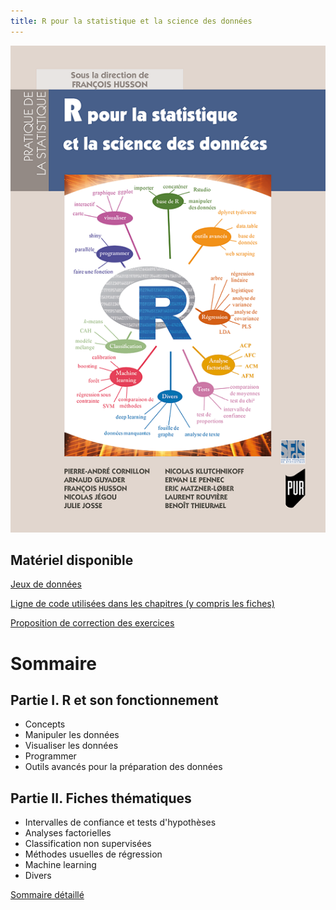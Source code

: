 ```yaml
---
title: R pour la statistique et la science des données 
---
```


![Couverture](/pdf/R_stat_sc_donnees.png)

## Matériel disponible

[Jeux de données](/./liste_don.html)

[Ligne de code utilisées dans les chapitres (y compris les fiches)](/code_html/code.html)

[Proposition de correction des exercices](/correction_html/correction_exo.html)


# Sommaire

## Partie I. R et son fonctionnement

* Concepts 
* Manipuler les données
* Visualiser les données
* Programmer
* Outils avancés pour la préparation des données

## Partie II. Fiches thématiques

* Intervalles de confiance et tests d'hypothèses
* Analyses factorielles
* Classification non supervisées
* Méthodes usuelles de régression
* Machine learning
* Divers

[Sommaire détaillé](/pdf/TableDesMatieres.pdf)
